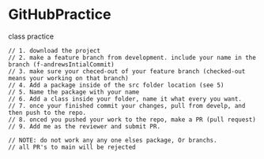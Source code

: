 # GitHubPractice
class practice





	// 1. download the project
	// 2. make a feature branch from development. include your name in the branch (f-andrewsIntialCommit)
	// 3. make sure your checed-out of your feature branch (checked-out means your working on that branch) 
	// 4. Add a package inside of the src folder location (see 5)
	// 5. Name the package with your name
	// 6. Add a class inside your folder, name it what every you want. 
	// 7. once your finished commit your changes, pull from develp, and then push to the repo. 
	// 8. onced you pushed your work to the repo, make a PR (pull request) 
	// 9. Add me as the reviewer and submit PR. 
	
	// NOTE: do not work any any one elses package, Or branchs. 
	// all PR's to main will be rejected
	
	
	
